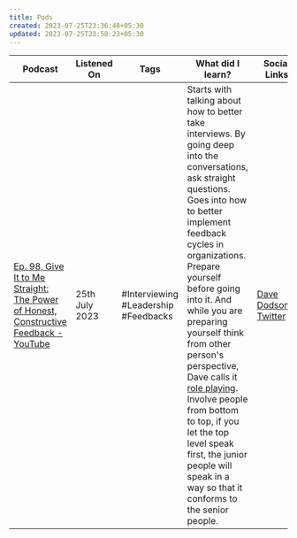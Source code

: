 ```yaml
---
title: Pods
created: 2023-07-25T23:36:48+05:30
updated: 2023-07-25T23:58:23+05:30
---
```


| Podcast                                                                                                                             | Listened On    | Tags                      | What did I learn?                                                                                                                                                                                                   | Social Links |
| ----------------------------------------------------------------------------------------------------------------------------------- | -------------- | ------------------------- | ------------------------------------------------------------------------------------------------------------------------------------------------------------------------------------------------------------------- | ------- |
| [Ep. 98, Give It to Me Straight: The Power of Honest, Constructive Feedback - YouTube](https://www.youtube.com/watch?v=2yOsZVgj_FE) | 25th July 2023 | #Interviewing #Leadership #Feedbacks| Starts with talking about how to better take interviews. By going deep into the conversations, ask straight questions. Goes into how to better implement feedback cycles in organizations. Prepare yourself before going into it. And while you are preparing yourself think from other person's perspective, Dave calls it <u>role playing</u>. Involve people from bottom to top, if you let the top level speak first, the junior people will speak in a way so that it conforms to the senior people.  | [Dave Dodson's Twitter](https://twitter.com/davedodson307)     |
